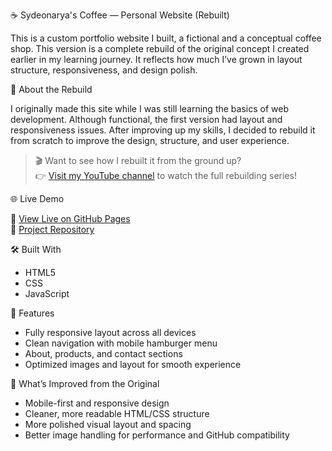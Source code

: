 ☕ Sydeonarya's Coffee — Personal Website (Rebuilt)

This is a custom portfolio website I built, a fictional and a conceptual coffee shop. 
This version is a complete rebuild of the original concept I created earlier in my learning journey. 
It reflects how much I’ve grown in layout structure, responsiveness, and design polish.

🧠 About the Rebuild

I originally made this site while I was still learning the basics of web development. 
Although functional, the first version had layout and responsiveness issues. 
After improving up my skills, I decided to rebuild it from scratch to improve the design, structure, and user experience.

> 🎬 Want to see how I rebuilt it from the ground up?  
> 👉 [Visit my YouTube channel](https://youtu.be/tgg5P7T9S40?si=nsrxTIfGhbDw8uLx) to watch the full rebuilding series!

🌐 Live Demo

🔗 [View Live on GitHub Pages](https://jiki-234.github.io/coffeeshop-site/)  
📂 [Project Repository](https://github.com/jiki-234/coffeeshop-site)

🛠️ Built With

- HTML5  
- CSS
- JavaScript

📱 Features

- Fully responsive layout across all devices
- Clean navigation with mobile hamburger menu
- About, products, and contact sections
- Optimized images and layout for smooth experience

🔄 What’s Improved from the Original

- Mobile-first and responsive design
- Cleaner, more readable HTML/CSS structure
- More polished visual layout and spacing
- Better image handling for performance and GitHub compatibility

